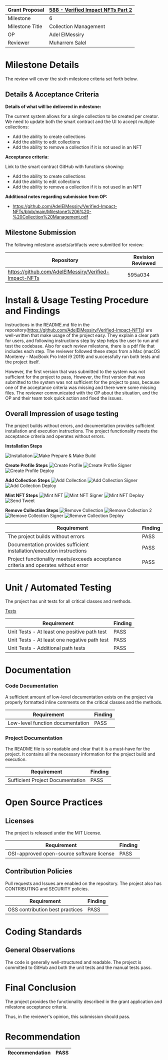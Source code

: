 Grant Proposal | [588 - Verified Impact NFTs Part 2](https://portal.devxdao.com/app/proposal/588)
------------ | -------------
Milestone | 6
Milestone Title | Collection Management
OP | Adel ElMessiry
Reviewer | Muharrem Salel

# Milestone Details
The review will cover the sixth milestone criteria set forth below.

## Details & Acceptance Criteria

**Details of what will be delivered in milestone:**

The current system allows for a single collection to be created per creator. We need to update both the smart contract and the UI to accept multiple collections:
- Add the ability to create collections
- Add the ability to edit collections
- Add the ability to remove a collection if it is not used in an NFT


 **Acceptance criteria:**

Link to the smart contract GitHub with functions showing: 
- Add the ability to create collections 
- Add the ability to edit collections 
- Add the ability to remove a collection if it is not used in an NFT

 **Additional notes regarding submission from OP:**

- https://github.com/AdelElMessiry/Verified-Impact-NFTs/blob/main/Milestone%206%20-%20Collection%20Management.pdf


 ## Milestone Submission

The following milestone assets/artifacts were submitted for review:

Repository | Revision Reviewed
------------ | -------------
https://github.com/AdelElMessiry/Verified-Impact-NFTs | 595a034

# Install & Usage Testing Procedure and Findings

Instructions in the README.md file in the repository(https://github.com/AdelElMessiry/Verified-Impact-NFTs) are well-written that make usage of the project easy. They explain a clear path for users, and following instructions step by step helps the user to run and test the codebase. Also for each review milestone, there is a pdf file that includes each step. The reviewer followed these steps from a Mac (macOS Monterey - MacBook Pro Intel i9 2019) and successfully run both tests and the project itself.

However, the first version that was submitted to the system was not sufficient for the project to pass, However, the first version that was submitted to the system was not sufficient for the project to pass, because one of the acceptance criteria was missing and there were some missing files. The reviewer communicated with the OP about the situation, and the OP and their team took quick action and fixed the issues.

## Overall Impression of usage testing

The project builds without errors, and documentation provides sufficient installation and execution instructions.  The project functionality meets the acceptance criteria and operates without errors.

**Installation Steps**

![Installation](assets/yarn_install.png)
![Make Prepare & Make Build](assets/make_prepare_and_make_build_contract.png)


**Create Profile Steps**
![Create Profile](assets/create_profile_ui.png)
![Create Profile Signer](assets/create_profile_signer.png)
![Create Profile Deploy](assets/create_profile_deploy.png)


**Add Collection Steps**
![Add Collection](assets/add_collection_ui.png)
![Add Collection Signer](assets/add_collection_signer.png)
![Add Collection Deploy](assets/add_collection_deploy.png)


**Mint NFT Steps**
![Mint NFT](assets/mint_nft_ui.png)
![Mint NFT Signer](assets/mint_nft_signer.png)
![Mint NFT Deploy](assets/mint_nft_deploy.png)
![Send Tweet](assets/send_tweet_for_nft.png)


**Remove Collection Steps**
![Remove Collection](assets/remove_collection_ui1.png)
![Remove Collection 2](assets/remove_collection_ui2.png)
![Remove Collection Signer](assets/remove_collection_signer.png)
![Remove Collection Deploy](assets/remove_collection_deploy.png)


Requirement | Finding
------------ | -------------
The project builds without errors | PASS
Documentation provides sufficient installation/execution instructions | PASS
Project functionality meets/exceeds acceptance criteria and operates without error | PASS


# Unit / Automated Testing

The project has unit tests for all critical classes and methods.

[Tests](assets/yarn_test.md)

Requirement | Finding
------------ | -------------
Unit Tests - At least one positive path test | PASS
Unit Tests - At least one negative path test | PASS 
Unit Tests - Additional path tests | PASS

# Documentation

### Code Documentation

A sufficient amount of low-level documentation exists on the project via properly formatted inline comments on the critical classes and the methods.

Requirement | Finding
------------ | -------------
Low-level function documentation | PASS 

### Project Documentation

The README file is so readable and clear that it is a must-have for the project. It contains all the necessary information for the project build and execution.

Requirement | Finding
------------ | -------------
Sufficient Project Documentation | PASS

# Open Source Practices

## Licenses

The project is released under the MIT License.

Requirement | Finding
------------ | -------------
OSI-approved open-source software license | PASS

## Contribution Policies

Pull requests and Issues are enabled on the repository. The project also has CONTRIBUTING and SECURITY policies.


Requirement | Finding
------------ | -------------
OSS contribution best practices | PASS

# Coding Standards

## General Observations

The code is generally well-structured and readable. The project is committed to GitHub and both the unit tests and the manual tests pass.

# Final Conclusion

The project provides the functionality described in the grant application and milestone acceptance criteria. 

Thus, in the reviewer's opinion, this submission should pass.

# Recommendation

Recommendation | PASS
------------ | -------------
